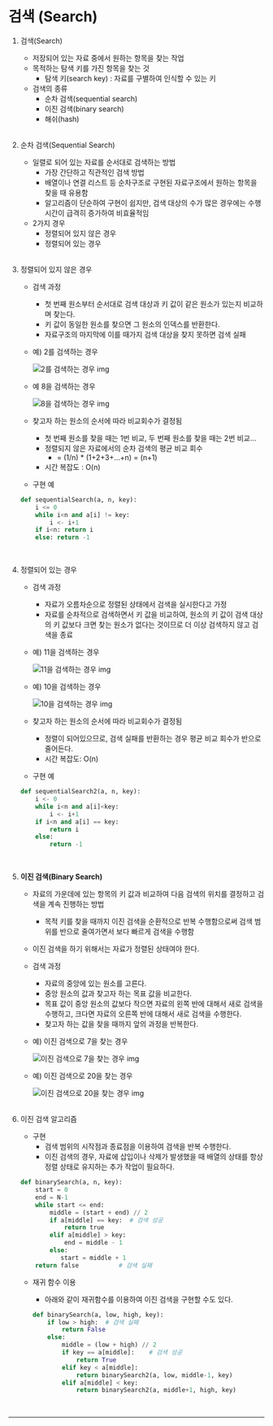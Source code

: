 # 검색 (Search)


1. 검색(Search)
    - 저장되어 있는 자료 중에서 원하는 항목을 찾는 작업
    - 목적하는 탐색 키를 가진 항목을 찾는 것
        - 탐색 키(search key) : 자료를 구별하여 인식할 수 있는 키
    - 검색의 종류
        - 순차 검색(sequential search)
        - 이진 검색(binary search)
        - 해쉬(hash)
<br><br>

2. 순차 검색(Sequential Search)
    - 일렬로 되어 있는 자료를 순서대로 검색하는 방법
        - 가장 간단하고 직관적인 검색 방법
        - 배열이나 연결 리스트 등 순차구조로 구현된 자료구조에서 원하는 항목을 찾을 때 유용함
        - 알고리즘이 단순하여 구현이 쉽지만, 검색 대상의 수가 많은 경우에는 수행시간이 급격히 증가하여 비효율적임
    - 2가지 경우
        - 정렬되어 있지 않은 경우
        - 정렬되어 있는 경우
<br><br>
    
3. 정렬되어 있지 않은 경우
    - 검색 과정
        - 첫 번째 원소부터 순서대로 검색 대상과 키 값이 같은 원소가 있는지 비교하며 찾는다.
        - 키 값이 동일한 원소를 찾으면 그 원소의 인덱스를 반환한다.
        - 자료구조의 마지막에 이를 때가지 검색 대상을 찾지 못하면 검색 실패
    - 예) 2를 검색하는 경우
        
        ![2를 검색하는 경우 img](./images/2%20search.png)
        
    - 예 8을 검색하는 경우
        
        ![8을 검색하는 경우 img](./images/8%20search.png)
        
    - 찾고자 하는 원소의 순서에 따라 비교회수가 결정됨
        - 첫 번째 원소를 찾을 때는 1번 비교, 두 번째 원소를 찾을 때는 2번 비교…
        - 정렬되지 않은 자료에서의 순차 검색의 평균 비교 회수
            - = (1/n) * (1+2+3+…+n) = (n+1)
        - 시간 복잡도 : O(n)
    - 구현 예
    
    ```python
    def sequentialSearch(a, n, key):
        i <= 0
        while i<n and a[i] != key:
            i <- i+1
        if i<n: return i
        else: return -1 
    ```
<br>

4. 정렬되어 있는 경우
    - 검색 과정
        - 자료가 오름차순으로 정렬된 상태에서 검색을 실시한다고 가정
        - 자료를 순차적으로 검색하면서 키 값을 비교하여, 원소의 키 값이 검색 대상의 키 값보다 크면 찾는 원소가 없다는 것이므로 더 이상 검색하지 않고 검색을 종료
    - 예) 11을 검색하는 경우
        
        ![11을 검색하는 경우 img](./images/11%20search.png)
        
    - 예) 10을 검색하는 경우
        
        ![10을 검색하는 경우 img](./images/10%20search.png)
        
    - 찾고자 하는 원소의 순서에 따라 비교회수가 결정됨
        - 정렬이 되어있으므로, 검색 실패를 반환하는 경우 평균 비교 회수가 반으로 줄어든다.
        - 시간 복잡도: O(n)
    - 구현 예
    
    ```python
    def sequentialSearch2(a, n, key):
        i <- 0
        while i<n and a[i]<key:
            i <- i+1
        if i<n and a[i] == key:
            return i
        else:
            return -1
    ```
<br>

5. **이진 검색(Binary Search)**
    - 자료의 가운데에 있는 항목의 키 값과 비교하여 다음 검색의 위치를 결정하고 검색을 계속 진행하는 방법
        - 목적 키를 찾을 때까지 이진 검색을 순환적으로 반복 수행함으로써 검색 범위를 반으로 줄여가면서 보다 빠르게 검색을 수행함
    - 이진 검색을 하기 위해서는 자료가 정렬된 상태여야 한다.
    - 검색 과정
        - 자료의 중앙에 있는 원소를 고른다.
        - 중앙 원소의 값과 찾고자 하는 목표 값을 비교한다.
        - 목표 값이 중앙 원소의 값보다 작으면 자료의 왼쪽 반에 대해서 새로 검색을 수행하고, 크다면 자료의 오른쪽 반에 대해서 새로 검색을 수행한다.
        - 찾고자 하는 값을 찾을 때까지 앞의 과정을 반복한다.
    - 예) 이진 검색으로 7을 찾는 경우
        
        ![이진 검색으로 7을 찾는 경우 img](./images/7%20search.png)
        
    - 예) 이진 검색으로 20을 찾는 경우
        
        ![이진 검색으로 20을 찾는 경우 img](./images/20%20search.png)
<br><br>        
    
6. 이진 검색 알고리즘
    - 구현
        - 검색 범위의 시작점과 종료점을 이용하여 검색을 반복 수행한다.
        - 이진 검색의 경우, 자료에 삽입이나 삭제가 발생했을 때 배열의 상태를 항상 정렬 상태로 유지하는 추가 작업이 필요하다.
    
    ```python
    def binarySearch(a, n, key):
        start = 0
        end = N-1
        while start <= end:
            middle = (start + end) // 2
            if a[middle] == key:  # 검색 성공
                return true
            elif a[middle] > key:
                end = middle - 1
            else:
               start = middle + 1
        return false           # 검색 실패 
    ```
    
    - 재귀 함수 이용
        - 아래와 같이 재귀함수를 이용하여 이진 검색을 구현할 수도 있다.
        
        ```python
        def binarySearch(a, low, high, key):
            if low > high:  # 검색 실패
                return False
            else:
                middle = (low + high) // 2
                if key == a[middle]:    # 검색 성공
                    return True
                elif key < a[middle]:
                    return binarySearch2(a, low, middle-1, key)
                elif a[middle] < key:
                    return binarySearch2(a, middle+1, high, key)
        ```
<br>        

---
